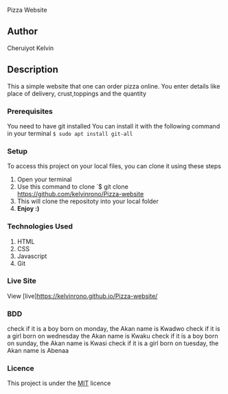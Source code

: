 Pizza Website
## Author
Cheruiyot Kelvin
## Description
This a simple website that one can order pizza online. You enter details like place of delivery, crust,toppings and the quantity
### Prerequisites
You need to have git installed
You can install it with the following command in your terminal
`$ sudo apt install git-all`
### Setup
To access this project on your local files, you can clone it using these steps
1. Open your terminal
2. Use this command to clone `$ git clone https://github.com/kelvinrono/Pizza-website
3. This will clone the repositoty into your local folder
4. __Enjoy :)__
### Technologies Used
1. HTML
2. CSS
3. Javascript
4. Git
### Live Site
View [live]https://kelvinrono.github.io/Pizza-website/
### BDD

check if it is a boy born on monday, the Akan name is Kwadwo
check if it is a girl born on wednesday the Akan name is Kwaku
check if it is a boy born on sunday, the Akan name is Kwasi
check if it is a girl born on tuesday, the Akan name is Abenaa
### Licence
This project is under the  [MIT](LICENSE) licence
